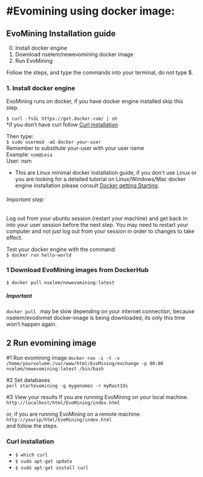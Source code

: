 #Evomining using docker image:
========================================
## EvoMining Installation guide

0. Install docker engine   
1. Download nselem/newevomining docker image  
2. Run EvoMining    

Follow the steps, and type the commands into your terminal, do not type $.  

### 1. Install docker engine  
EvoMining runs on docker, if you have docker engine installed skip this step.  

`$ curl -fsSL https://get.docker.com/ | sh `  
*if you don’t have curl follow [Curl installation](#curl-installation)  
  
Then type:  
    `$ sudo usermod -aG docker your-user`  
Remember to substitute your-user with your user name    
Example: `nsm@Leia`  
User: nsm    

* This are Linux minimal docker installation guide, if you don't use Linux or you are looking for a detailed tutorial on Linux/Windows/Mac docker engine installation please consult [Docker getting Starting](https://docs.docker.com/linux/step_one/). 
    
  
###### Important step:   
Log out from your ubuntu session (restart your machine) and get back in into your user session before the next step.
You may need to restart your computer and not just log out from your session in order to changes to take effect.
  
Test your docker engine with the command:    
`$ docker run hello-world`    

### 1 Download EvoMining images from DockerHub  
`$ docker pull nselem/newevomining:latest  `    
  
##### Important    
`docker pull ` may be slow depending on your internet connection, because nselem/evodivmet docker-image is being downloaded, its only this time won’t happen again.    

## 2 Run evomining image  

#1 Run evomining image
 `docker run -i -t -v /home/yourvolume:/var/www/html/EvoMining/exchange -p 80:80 nselem/newevomining:latest /bin/bash`

#2 Set databases  
`perl startevomining -g mygenomes -r myRastIds`  

#3 View your results
If you are running EvoMining on your local machine.   
`http://localhost/html/EvoMining/index.html`   
   
or, if you are running EvoMining on a remote machine.   
`http://yourip/html/EvoMining/index.html`  
and follow the steps.  

### Curl installation
- `$ which curl`
- `$ sudo apt-get update`
- `$ sudo apt-get install curl`
